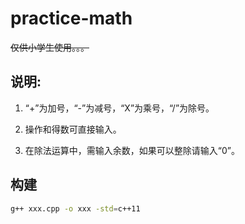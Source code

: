 # practice-math

~~仅供小学生使用。。。~~


## 说明:

1. “+”为加号，“-”为减号，“X”为乘号，“/”为除号。

2. 操作和得数可直接输入。                                 

3. 在除法运算中，需输入余数，如果可以整除请输入“0”。

## 构建

```bash
g++ xxx.cpp -o xxx -std=c++11
```
